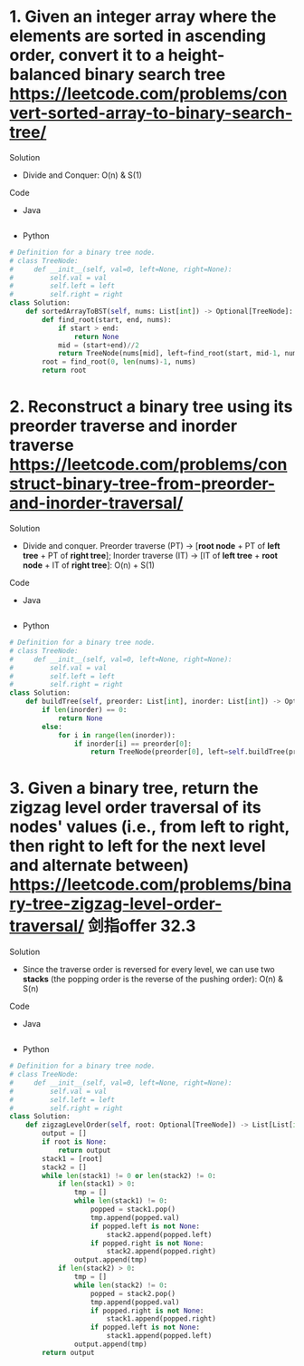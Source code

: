 # 1. Given an integer array where the elements are sorted in ascending order, convert it to a height-balanced binary search tree https://leetcode.com/problems/convert-sorted-array-to-binary-search-tree/

Solution

- Divide and Conquer: O(n) & S(1)

Code

- Java

```java

```

- Python

```python
# Definition for a binary tree node.
# class TreeNode:
#     def __init__(self, val=0, left=None, right=None):
#         self.val = val
#         self.left = left
#         self.right = right
class Solution:
    def sortedArrayToBST(self, nums: List[int]) -> Optional[TreeNode]:
        def find_root(start, end, nums):
            if start > end:
                return None
            mid = (start+end)//2
            return TreeNode(nums[mid], left=find_root(start, mid-1, nums), right=find_root(mid+1, end, nums))
        root = find_root(0, len(nums)-1, nums)
        return root
```

# 2. Reconstruct a binary tree using its preorder traverse and inorder traverse https://leetcode.com/problems/construct-binary-tree-from-preorder-and-inorder-traversal/

Solution

- Divide and conquer. Preorder traverse (PT) -> [**root node** + PT of **left tree** + PT of **right tree**]; Inorder traverse (IT) -> [IT of **left tree** + **root node** + IT of **right tree**]: O(n) + S(1)

Code

- Java

```java

```

- Python

```python
# Definition for a binary tree node.
# class TreeNode:
#     def __init__(self, val=0, left=None, right=None):
#         self.val = val
#         self.left = left
#         self.right = right
class Solution:
    def buildTree(self, preorder: List[int], inorder: List[int]) -> Optional[TreeNode]:
        if len(inorder) == 0:
            return None
        else:
            for i in range(len(inorder)):
                if inorder[i] == preorder[0]:
                    return TreeNode(preorder[0], left=self.buildTree(preorder[1:i+1], inorder[0:i]), right=self.buildTree(preorder[i+1:], inorder[i+1:]))
```

# 3. Given a binary tree, return the zigzag level order traversal of its nodes' values (i.e., from left to right, then right to left for the next level and alternate between) https://leetcode.com/problems/binary-tree-zigzag-level-order-traversal/ 剑指offer 32.3

Solution

- Since the traverse order is reversed for every level, we can use two **stacks** (the popping order is the reverse of the pushing order): O(n) & S(n)

Code

- Java

```java

```

- Python

```python
# Definition for a binary tree node.
# class TreeNode:
#     def __init__(self, val=0, left=None, right=None):
#         self.val = val
#         self.left = left
#         self.right = right
class Solution:
    def zigzagLevelOrder(self, root: Optional[TreeNode]) -> List[List[int]]:
        output = []
        if root is None:
            return output
        stack1 = [root]
        stack2 = []
        while len(stack1) != 0 or len(stack2) != 0:
            if len(stack1) > 0:
                tmp = []
                while len(stack1) != 0:
                    popped = stack1.pop()
                    tmp.append(popped.val)
                    if popped.left is not None:
                        stack2.append(popped.left)
                    if popped.right is not None:
                        stack2.append(popped.right)
                output.append(tmp)
            if len(stack2) > 0:
                tmp = []
                while len(stack2) != 0:
                    popped = stack2.pop()
                    tmp.append(popped.val)
                    if popped.right is not None:
                        stack1.append(popped.right)
                    if popped.left is not None:
                        stack1.append(popped.left)
                output.append(tmp)
        return output
```